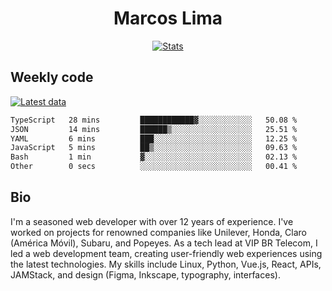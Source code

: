 <div align="center">
  <h1>Marcos Lima</h1>
  <a href="https://skvggor.dev">
    <img src="https://github-production-user-asset-6210df.s3.amazonaws.com/958723/282551032-31efca7f-babb-4e2f-bbe3-b52e1c1e24fd.png" alt="Stats" />
  </a>
</div>

## Weekly code

[![Latest data](https://github.com/skvggor/skvggor/actions/workflows/main.yml/badge.svg)](https://github.com/skvggor/skvggor/actions/workflows/main.yml)

<!--START_SECTION:waka-->

```txt
TypeScript   28 mins         ████████████▓░░░░░░░░░░░░   50.08 %
JSON         14 mins         ██████▒░░░░░░░░░░░░░░░░░░   25.51 %
YAML         6 mins          ███░░░░░░░░░░░░░░░░░░░░░░   12.25 %
JavaScript   5 mins          ██▒░░░░░░░░░░░░░░░░░░░░░░   09.63 %
Bash         1 min           ▓░░░░░░░░░░░░░░░░░░░░░░░░   02.13 %
Other        0 secs          ░░░░░░░░░░░░░░░░░░░░░░░░░   00.41 %
```

<!--END_SECTION:waka-->

## Bio

<p>I'm a seasoned web developer with over 12 years of experience. I've worked on projects for renowned companies like Unilever, Honda, Claro (América Móvil), Subaru, and Popeyes. As a tech lead at VIP BR Telecom, I led a web development team, creating user-friendly web experiences using the latest technologies. My skills include Linux, Python, Vue.js, React, APIs, JAMStack, and design (Figma, Inkscape, typography, interfaces).</p>

<!-- </details> -->

<!-- <div align="center">
  <h2>🤖 Recent Code Activity</h2>
  <img width="500" src="https://github-readme-stats.vercel.app/api/wakatime?username=skvggor&hide_title=true&layout=compact&theme=transparent" alt="Wakatime Stats" />
</div>

<br>

<div align="center">
  <h2>📈 GitHub Stats</h2>
  <img width="500" src="https://github-readme-stats.vercel.app/api?username=skvggor&show_icons=true&theme=transparent&hide_title=true&count_private=true" alt="GitHub Stats" />
</div>
 -->
